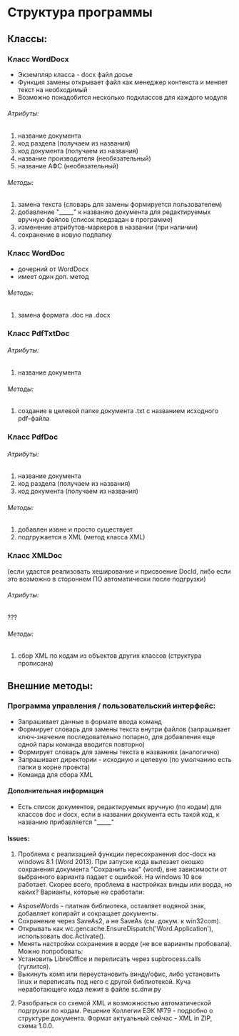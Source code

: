 # Структура программы
## Классы:
### Класс WordDocx
- Экземпляр класса - docx файл досье
- Функция замены открывает файл как менеджер контекста и меняет текст на необходимый
- Возможно понадобится несколько подклассов для каждого модуля
###### Атрибуты: 
1. название документа
2. код раздела (получаем из названия)
3. код документа (получаем из названия)
4. название производителя (необязательный)
5. название АФС (необязательный)
###### Методы:
1. замена текста (словарь для замены формируется пользователем)
2. добавление "_____" к названию документа для редактируемых вручную файлов (список предзадан в программе)
3. изменение атрибутов-маркеров в названии (при наличии)
4. сохранение в новую подпапку

### Класс WordDoc
- дочерний от WordDocx
- имеет один доп. метод
###### Методы:
1. замена формата .doc на .docx

### Класс PdfTxtDoc
###### Атрибуты: 
1. название документа
###### Методы:
1. создание в целевой папке документа .txt с названием исходного pdf-файла

### Класс PdfDoc
###### Атрибуты: 
1. название документа
2. код раздела (получаем из названия)
3. код документа (получаем из названия)
###### Методы:
1. добавлен извне и просто существует
2. подгружается в XML (метод класса XML)

### Класс XMLDoc
(если удастся реализовать хеширование и присвоение DocId, либо если это возможно в стороннем ПО автоматически после подгрузки)
###### Атрибуты: 
???
###### Методы:
1. сбор XML по кодам из объектов других классов (структура прописана)

## Внешние методы:
### Программа управления / пользовательский интерфейс:
- Запрашивает данные в формате ввода команд 
- Формирует словарь для замены текста внутри файлов (запрашивает ключ-значение последовательно попарно, для добавления еще одной пары команда вводится повторно)
- Формирует словарь для замены текста в названиях (аналогично)
- Запрашивает директории - исходную и целевую (по умолчанию есть папки в корне проекта)
- Команда для сбора XML


#### Дополнительная информация
- Есть список документов, редактируемых вручную (по кодам) для классов doc и docx, если в названии документа есть такой код, к названию прибавляется "_____"


#### Issues:
1. Проблема с реализацией функции пересохранения doc-docx на windows 8.1 (Word 2013).
При запуске кода вылезает окошко сохранения документа "Сохранить как" (word), вне зависимости от выбранного варианта падает с ошибкой.
На windows 10 все работает. 
Скорее всего, проблема в настройках винды или ворда, но каких? 
Варианты, которые не сработали:
- AsposeWords - платная библиотека, оставляет водяной знак, добавляет копирайт и сокращает документы.
- Сохранение через SaveAs2, а не SaveAs (см. докум. к win32com).
- Открывать как wc.gencache.EnsureDispatch('Word.Application'), использовать doc.Activate().
- Менять настройки сохранения в ворде (не все варианты пробовала).
Можно попробовать: 
- Установить LibreOffice и переписать через supbrocess.calls (гуглится).
- Выкинуть комп или переустановить винду/офис, либо установить linux и переписать под него с другой библиотекой.
Куча неработающего кода лежит в файле sc.dnw.py

2. Разобраться со схемой XML и возможностью автоматической подгрузки по кодам.
Решение Коллегии ЕЭК №79 - подробно о структуре документа. 
Формат актуальный сейчас - XML in ZIP, схема 1.0.0. 